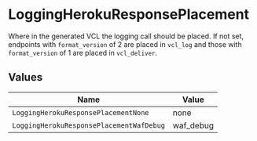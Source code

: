 # LoggingHerokuResponsePlacement

Where in the generated VCL the logging call should be placed. If not set, endpoints with `format_version` of 2 are placed in `vcl_log` and those with `format_version` of 1 are placed in `vcl_deliver`.



## Values

| Name                                     | Value                                    |
| ---------------------------------------- | ---------------------------------------- |
| `LoggingHerokuResponsePlacementNone`     | none                                     |
| `LoggingHerokuResponsePlacementWafDebug` | waf_debug                                |